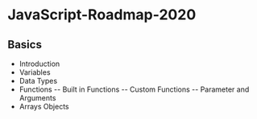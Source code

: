 # JavaScript-Roadmap-2020

## Basics

 - Introduction
 - Variables
 - Data Types
 - Functions
 -- Built in Functions
 -- Custom Functions
 -- Parameter and Arguments
 - Arrays Objects
<!--stackedit_data:
eyJoaXN0b3J5IjpbMTE1ODEwODIyMywtMTQ5NjcxNDA5MSwtMT
cxNTkwODk0NywtMTA5ODAxNzI4XX0=
-->